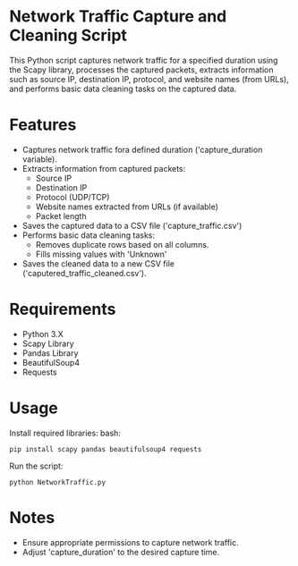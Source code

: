 # Network Traffic Capture and Cleaning Script
This Python script captures network traffic for a specified duration using the Scapy library, processes the captured packets, extracts information such as source IP, destination IP, protocol, and website names (from URLs), and performs basic data cleaning tasks on the captured data.

# Features
- Captures network traffic fora defined duration ('capture_duration variable).
- Extracts information from captured packets:
  - Source IP
  - Destination IP
  - Protocol (UDP/TCP)
  - Website names extracted from URLs (if available)
  - Packet length
- Saves the captured data to a CSV file ('capture_traffic.csv')
- Performs basic data cleaning tasks:
  - Removes duplicate rows based on all columns.
  - Fills missing values with 'Unknown'
- Saves the cleaned data to a new CSV file ('caputered_traffic_cleaned.csv').

# Requirements
- Python 3.X
- Scapy Library
- Pandas Library
- BeautifulSoup4
- Requests

# Usage
Install required libraries:
bash:
```
pip install scapy pandas beautifulsoup4 requests
```
Run the script:
```
python NetworkTraffic.py
```
# Notes
- Ensure appropriate permissions to capture network traffic.
- Adjust 'capture_duration' to the desired capture time.
